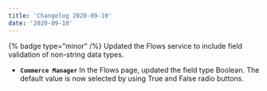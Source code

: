 ```yaml
---
title: 'Changelog 2020-09-10'
date: '2020-09-10'
---
```

{% badge type="minor" /%} Updated the Flows service to include field validation of non-string data types.
- **`Commerce Manager`** In the Flows page, updated the field type Boolean. The default value is now selected by using True and False radio buttons.
